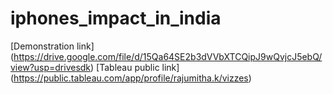 # iphones_impact_in_india
[Demonstration link]
(https://drive.google.com/file/d/15Qa64SE2b3dVVbXTCQipJ9wQvjcJ5ebQ/view?usp=drivesdk)
[Tableau public link]
(https://public.tableau.com/app/profile/rajumitha.k/vizzes)
